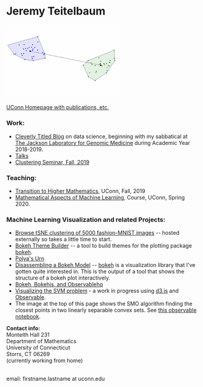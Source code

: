 # Jeremy Teitelbaum


<img src='./smo.gif' width='300'>


[UConn Homepage with publications, etc.](https://teitelbaum.math.uconn.edu)

### Work:

- [Cleverly Titled Blog](https://jeremy9959.github.io/Blog) on data science, beginning with my sabbatical at
[The Jackson Laboratory for Genomic Medicine](http:/www.jax.org) during Academic Year 2018-2019.
- [Talks](https://github.uconn.edu/pages/jet08013/Talks/)
- [Clustering Seminar, Fall, 2019](http://jeremy9959.net/Clustering-Seminar)

### Teaching:
- [Transition to Higher Mathematics](https://jeremy9959.net/Math-2710-Fall-2019), UConn, Fall, 2019
- [Mathematical Aspects of Machine Learning](https://jeremy9959.net/Math-5800-Spring-2020), Course, UConn, Spring 2020.

### Machine Learning Visualization and related Projects:


- [Browse tSNE clustering of 5000 fashion-MNIST images](https://tsne-fashion.herokuapp.com) -- hosted externally so takes
a little time to start.
- [Bokeh Theme Builder](https://bokehthemebuilder.herokuapp.com) -- a tool to build themes for the plotting package [bokeh](http://bokeh.pydata.org).
- [Polya's Urn](https://polyas-urn.herokuapp.com)
- [Disassembling a Bokeh Model](./structure_graph.html) -- [bokeh](http://bokeh.pydata.org) is a visualization
library that I've gotten quite interested in.  This is the output of a tool that shows the structure of
a bokeh plot interactively.
- [Bokeh, Bokehjs, and Observablehq](https://towardsdatascience.com/bokeh-bokehjs-and-observablehq-6ddf0c5ffe8a)
- [Visualizing the SVM problem](https://observablehq.com/@jeremy9959/svm) - a work in progress using [d3.js](https://d3js.org) and [Observable](https://observablehq.com).
- The image at the top of this page shows the SMO algorithm finding the closest points in two linearly separable convex sets.  See [this observable notebook](https://observablehq.com/@jeremy9959/smo-algorithm).


**Contact info:**<br>
Monteith Hall 231<br>
Department of Mathematics<br>
University of Connecticut<br>
Storrs, CT 06269<br>
(currently working from home)<br>
<br>

email: firstname.lastname at uconn.edu<br>
